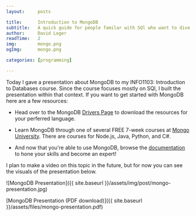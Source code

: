 ```yaml
---
layout:     posts

title:      Introduction to MongoDB
subtitle:   A quick guide for people familar with SQl who want to dive into the realm of NoSQL databases.
author:     David Leger
readTime:   2
img:        mongo.png
ogImg:      mongo.png

categories: [programming]

---
```


Today I gave a presentation about MongoDB to my INFO1103: Introduction to Databases course. Since the course focuses mostly on SQl, I built the presentation within that context. If you want to get started with MongoDB here are a few resources:

- Head over to the MongoDB [Drivers Page](https://docs.mongodb.org/ecosystem/drivers/) to download the resources for your perferred language.
- Learn MongoDB through one of several FREE 7-week courses at [Mongo University](https://university.mongodb.com/courses). There are courses for Node.js, Java, Python, and C#.

- And now that you're able to use MongoDB, browse the [documentation](https://docs.mongodb.org/manual/) to hone your skills and become an expert!

I plan to make a video on this topic in the future, but for now you can see the visuals of the presentation below. 

![MongoDB Presentation]({{ site.baseurl }}/assets/img/post/mongo-presentation.jpg)

[MongoDB Presentation (PDF download)]({{ site.baseurl }}/assets/files/mongo-presentation.pdf)